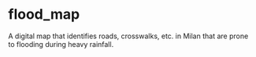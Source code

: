 # flood_map
A digital map that identifies roads, crosswalks, etc. in Milan that are prone to flooding during heavy rainfall. 
